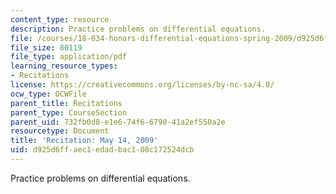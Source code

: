 ```yaml
---
content_type: resource
description: Practice problems on differential equations.
file: /courses/18-034-honors-differential-equations-spring-2009/d925d6ffaec1edadbac108c172524dcb_MIT18_034s09_rec18_rec0514.pdf
file_size: 80119
file_type: application/pdf
learning_resource_types:
- Recitations
license: https://creativecommons.org/licenses/by-nc-sa/4.0/
ocw_type: OCWFile
parent_title: Recitations
parent_type: CourseSection
parent_uid: 732fb0d8-e1e6-74f6-6790-41a2ef550a2e
resourcetype: Document
title: 'Recitation: May 14, 2009'
uid: d925d6ff-aec1-edad-bac1-08c172524dcb
---
```

Practice problems on differential equations.